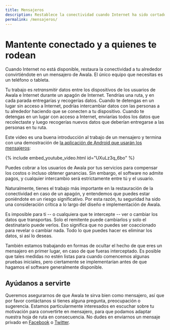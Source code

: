 ```yaml
---
title: Mensajeros
description: Restablece la conectividad cuando Internet ha sido cortado.
permalink: /mensajeros/
---
```


# Mantente conectado y a quienes te rodean

Cuando Internet no está disponible, restaura la conectividad a tu alrededor convirtiéndote en un mensajero de Awala.
El único equipo que necesitas es un teléfono o tableta.

Tu trabajo es _retransmitir_ datos entre los dispositivos de los usuarios de Awala e Internet durante un apagón de Internet.
Tendrías una ruta, y en cada parada entregarías y recogerías datos.
Cuando te detengas en un lugar sin acceso a Internet, podrías intercambiar datos con las personas a tu alrededor haciendo que se conecten a tu dispositivo.
Cuando te detengas en un lugar con acceso a Internet, enviarías todos los datos que recolectaste y luego recogerías nuevos datos que deberían entregarse a las personas en tu ruta.

Este video es una buena introducción al trabajo de un mensajero y termina con una demostración de [la aplicación de Android que usarán los mensajeros](https://play.google.com/store/apps/details?id=tech.relaycorp.courier):

{% include embed_youtube_video.html id="UXuLz3q_6bo" %}

Puedes cobrar a los usuarios de Awala por tus servicios para compensar los costos o incluso obtener ganancias.
Sin embargo, el software no admite pagos, y cualquier intercambio será estrictamente entre tú y el usuario.

Naturalmente, tienes el trabajo más importante en la restauración de la conectividad en caso de un apagón, y entendemos que puedes estar poniéndote en un riesgo significativo. Por esta razón, tu seguridad ha sido una consideración crítica a lo largo del diseño e implementación de Awala.

Es imposible para ti -- o cualquiera que te intercepte -- ver o cambiar los datos que transportas.
Solo el remitente puede cambiarlos y solo el destinatario puede verlos.
Eso significa que no puedes ser coaccionado para revelar o cambiar nada.
Todo lo que puedes hacer es eliminar los datos, si así lo deseas.

También estamos trabajando en formas de ocultar el hecho de que eres un mensajero en primer lugar, en caso de que fueras interceptado.
Es posible que tales medidas no estén listas para cuando comencemos algunas pruebas iniciales, pero ciertamente se implementarían antes de que hagamos el software generalmente disponible.

## Ayúdanos a servirte

Queremos asegurarnos de que Awala te sirva bien como mensajero, así que por favor contáctanos si tienes alguna pregunta, preocupación o sugerencia.
Estamos particularmente interesados en escuchar sobre tu motivación para convertirte en mensajero, para que podamos adaptar nuestra hoja de ruta en consecuencia.
No dudes en enviarnos un mensaje privado en [Facebook](https://www.facebook.com/AwalaNetwork/) o [Twitter](https://twitter.com/LaRedAwala).
